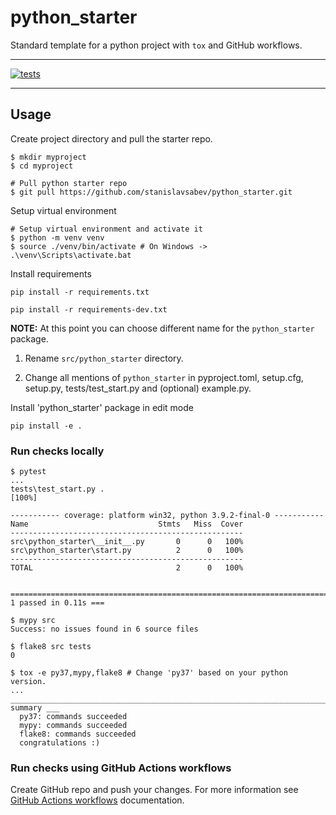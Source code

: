 # python_starter

Standard template for a python project with `tox` and GitHub workflows.

---

[![tests](https://github.com/stanislavsabev/python_starter/workflows/tests/badge.svg)](https://github.com/stanislavsabev/python_starter/actions/workflows/tests.yaml)

---

## Usage

Create project directory and pull the starter repo.

```text
$ mkdir myproject
$ cd myproject

# Pull python starter repo
$ git pull https://github.com/stanislavsabev/python_starter.git
```

Setup virtual environment

```text
# Setup virtual environment and activate it
$ python -m venv venv
$ source ./venv/bin/activate # On Windows -> .\venv\Scripts\activate.bat
```

Install requirements

```text
pip install -r requirements.txt
```

```text
pip install -r requirements-dev.txt
```

**NOTE:** At this point you can choose different name for the `python_starter` package.

1. Rename `src/python_starter` directory.

2. Change all mentions of `python_starter` in pyproject.toml, setup.cfg, setup.py, tests/test_start.py and (optional) example.py.

Install 'python_starter' package in edit mode

```text
pip install -e .
```

### Run checks locally

```text
$ pytest
...
tests\test_start.py .
[100%]

----------- coverage: platform win32, python 3.9.2-final-0 -----------
Name                             Stmts   Miss  Cover
----------------------------------------------------
src\python_starter\__init__.py       0      0   100%
src\python_starter\start.py          2      0   100%
----------------------------------------------------
TOTAL                                2      0   100%


========================================================================= 1 passed in 0.11s ===
```

```text
$ mypy src
Success: no issues found in 6 source files

$ flake8 src tests
0
```

```text
$ tox -e py37,mypy,flake8 # Change 'py37' based on your python version.
...
______________________________________________________________________________ summary ___
  py37: commands succeeded
  mypy: commands succeeded
  flake8: commands succeeded
  congratulations :)
```

### Run checks using GitHub Actions workflows

Create GitHub repo and push your changes.
For more information see [GitHub Actions workflows](https://docs.github.com/en/actions/using-workflows) documentation.
